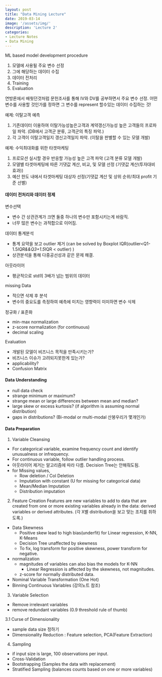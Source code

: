 ```yaml
---
layout: post
title: "Data Mining Lecture"
date: 2019-03-14
image: '/assets/img/'
description: 'Lecture 2'
categories:
- Lecture Notes
- Data Mining
---
```


ML based model development procedure
1. 모델에 사용될 주요 변수 선정
2. 그에 해당하는 데이터 수집
3. 데이터 전처리
4. Training
5. Evaluation

연방론에서 배웟던것처럼 문헌조사를 통해 IV와 DV를 공부하면서 주요 변수 선정.
어떤 변수를 사용할 것인가를 정하면 그 변수를 represent 할수있는 데이터 수집하는 것!

예제: 이탈고객 예측
1. 기존데이터 이용하여 이탈가능성높은고객과 계약갱신가능성 높은 고객들의 프로파일 파악. (DB에서 고객군 분류, 고객군의 특징 파악.)
2. 각 고객이 이탈고객일지 갱신고객일지 파악. (이탈을 판별할 수 있는 모델 개발)

예제: 수익최대화를 위한 타겟마케팅
1. 프로모션 실시할 경우 반응할 가능성 높은 고객 파악 (고객 분류 모델 개발)
2. 모델별 타겟마케팅에 따른 기댓값 계산, 비교, 및 모델 선정 (기댓값 계산(투자대비 효과))
3. 예산 한도 내에서 타겟마케팅 대상자 선정(기댓값 계산 및 상위 순위/최대 profit 기준 선별)

#### 데이터 전처리와 데이터 정제
변수선택
- 변수 간 상관관계가 크면 둘중 하나의 변수만 포함시키는게 바람직.
- 너무 많은 변수는 과적합으로 이어짐.

데이터 통계분석
- 통계 요약을 보고 outlier 제거 (can be solved by Boxplot IQR(outlier<Q1-1.5*IQR&&Q3+1.5*IQR < outlier) )
- 상관분석을 통해 다중공선성과 같은 문제 해결.

아웃라이어
- 평균적으로 std의 3배가 넘는 범위의 데이터

missing Data
- 적으면 삭제 후 분석
- 변수의 중요도를 측정하여 예측에 미치는 영향력이 미미하면 변수 삭제

정규화 / 표준화
- min-max normalization
- z-score normalization (for continuous)
- decimal scaling

Evaluation
- 개발된 모델이 비즈니스 목적을 만족시키는가?
- 비즈니스 이슈가 고려되지못한게 있는가?
- applicability?
- Confusion Matrix

#### Data Understanding
- null data check
- strange minimum or maximum?
- strange mean or large differences between mean and median?
- large skew or excess kurtosis? (if algorithm is assuming normal distribution)
- gaps in distributions? (Bi-modal or multi-modal 산봉우리가 몇개인가)

#### Data Preparation
1. Variable Cleansing
  - For categorical variable, examine frequency count and identify unusualness or infrequency.
  - For continuous variable, follow outlier handling process.
  - 아웃라이어 제거는 알고리즘에 따라 다름. Decision Tree는 안해줘도됨.
  - for Missing values,
    - Row deletion / Col Deletion
    - Imputation with constant (U for missing for categorical data)
    - Mean/Median Imputation
    - Distribution imputation
2. Feature Creation
Features are new variables to add to data that are created from one or more existing variables already in the data: derived variables or derived attributes.
(각 X별 distribution을 보고 맞는 조치를 취하도록.)
  - Data Skewness
    - Positive skew lead to high bias(underfit) for Linear regression, K-NN, K-Means
    - Decision Tree unaffected by skewness
    - To fix, log transform for positive skewness, power transform for negative.
  - normalization
    - magnitudes of variables can also bias the models for K-NN
      - Linear Regression is affected by the skewness, not magnitudes.
    - z-score for normally distributed data.
  - Nominal Variable Transformation (One Hot)
  - Binning Continuous Variables (강의노트 참조)
3. Variable Selection
  - Remove irrelevant variables
  - remove redundant variables (0.9 threshold rule of thumb)

3.1 Curse of Dimensionality
  - sample data size 정하기
  - Dimensionality Reduction : Feature selection, PCA(Feature Extraction)

4. Sampling
  - if input size is large, 100 observations per input.
  - Cross-Validation
  - Bootstrapping (Samples the data with replacement)
  - Stratified Sampling (balances counts based on one or more variables)
